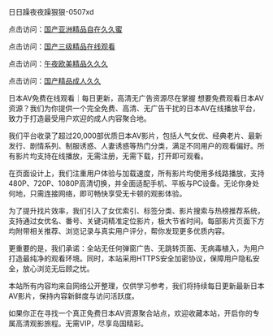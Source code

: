 日日躁夜夜躁狠狠-0507xd


点击访问：<a href="https://gsd-agv.pages.dev/">国产亚洲精品自在久久蜜</a>

点击访问：<a href="https://bsdf-5f5.pages.dev/">国产三级精品在线观看</a>

点击访问：<a href="https://tfda.pages.dev/">午夜欧美精品久久久</a>

点击访问：<a href="https://rtj-3zo.pages.dev/">国产精品成人久久</a>

日本AV免费在线观看｜每日更新，高清无广告资源尽在掌握
想要免费观看日本AV资源？我们为你提供一个完全免费、高清、无广告干扰的日本AV在线播放平台，致力于打造最受用户欢迎的成人内容聚合地。

我们平台收录了超过20,000部优质日本AV影片，包括人气女优、经典老片、最新发行、剧情系列、制服诱惑、人妻诱惑等热门分类，满足不同用户的观看偏好。所有影片均支持在线播放，无需注册，无需下载，打开即可观看。

在页面设计上，我们注重用户体验与加载速度，所有影片均使用多线路播放，支持480P、720P、1080P高清切换，并全面适配手机、平板与PC设备。无论你身处何地，只需连接网络，即可畅快享受无卡顿的观影体验。

为了提升找片效率，我们引入了女优索引、标签分类、影片搜索与热榜推荐系统，支持通过女优名、番号、关键词精准定位影片，极大节省时间。每部影片页面下方均附带相关推荐、浏览记录与真实用户评分，帮你发现更多优质内容。

更重要的是，我们承诺：全站无任何弹窗广告、无跳转页面、无病毒植入，为用户打造最纯净的观看环境。同时，本站采用HTTPS安全加密协议，保障用户隐私安全，放心浏览无后顾之忧。

本站所有内容均来自网络公开整理，仅供学习参考，我们将持续每日更新最新日本AV影片，保持内容新鲜度与访问活跃度。

如果你正在寻找一个真正免费日本AV资源聚合站点，欢迎收藏本站，开启你的专属高清观影旅程。无需VIP，尽享岛国精彩。


<span style="display:none;">[Canonical link](https://github.com/xd5604/33642 ）</span>
